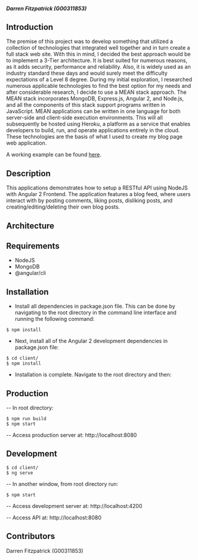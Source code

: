 ##### Darren Fitzpatrick (G00311853)

## Introduction
The premise of this project was to develop something that utilized a collection of technologies that integrated well together and in turn create a full stack web site. With this in mind, I decided the best approach would be to implement a 3-Tier architecture. It is best suited for numerous reasons, as it adds security, performance and reliability. Also, it is widely used as an industry standard these days and would surely meet the difficulty expectations of a Level 8 degree. During my initial exploration, I researched numerous applicable technologies to find the best option for my needs and after considerable research, I decide to use a MEAN stack approach. The MEAN stack incorporates MongoDB, Express.js, Angular 2, and Node.js, and all the components of this stack support programs written in JavaScript. MEAN applications can be written in one language for both server-side and client-side execution environments. This will all subsequently be hosted using Heroku, a platform as a service that enables developers to build, run, and operate applications entirely in the cloud. These technologies are the basis of what I used to create my blog page web application.

A working example can be found [here](https://mighty-island-46941.herokuapp.com/).

## Description
This applications demonstrates how to setup a RESTful API using NodeJS with Angular 2 Frontend. The application features a blog feed, where users interact with by posting comments, liking posts, disliking posts, and creating/editing/deleting their own blog posts.

## Architecture

## Requirements

- NodeJS
- MongoDB
- @angular/cli

## Installation

- Install all dependencies in package.json file. This can be done by navigating to the root directory in the command line interface and running the following command:
```
$ npm install
```

- Next, install all of the Angular 2 development dependencies in package.json file:
```
$ cd client/
$ npm install
```

- Installation is complete. Navigate to the root directory and then:  

## Production
-- In root directory:
```
$ npm run build
$ npm start
```
-- Access production server at: http://localhost:8080

## Development
```
$ cd client/
$ ng serve
```
-- In another window, from root directory run:
```
$ npm start
```
-- Access development server at: http://localhost:4200

-- Access API at: http://localhost:8080


## Contributors
Darren Fitzpatrick (G00311853)
